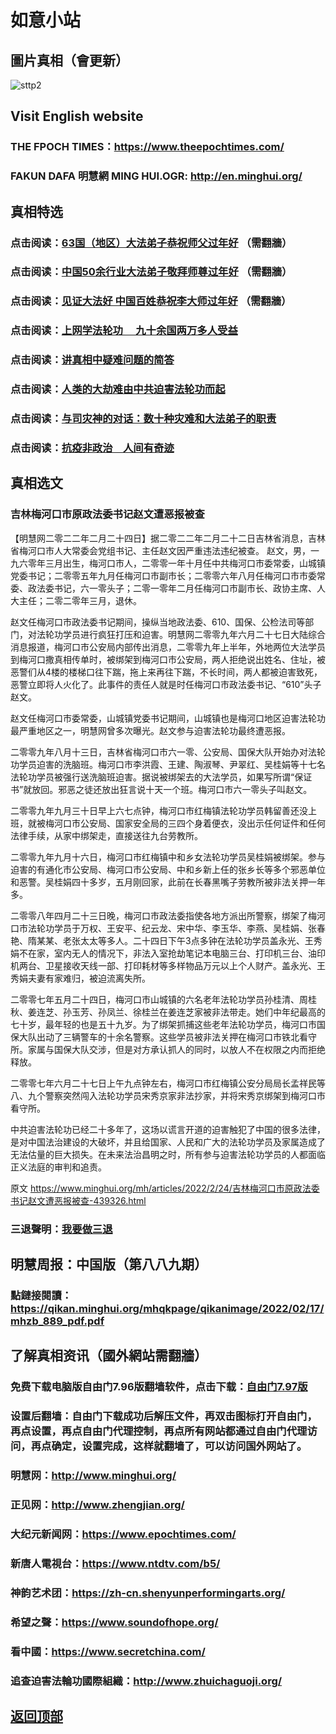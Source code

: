 # 如意小站

## 圖片真相（會更新）

![sttp2](https://user-images.githubusercontent.com/79625284/155492878-bc4b3be6-b776-4f9c-84e7-f4d4e6a06d52.jpg)

## Visit English website

### THE FPOCH TIMES：https://www.theepochtimes.com/

### FAKUN DAFA 明慧網 MING HUI.OGR: http://en.minghui.org/

## 真相特选

### 点击阅读：[63国（地区）大法弟子恭祝师父过年好](https://greetings.minghui.org/mh/articles/2022/2/1/63%E5%9B%BD%EF%BC%88%E5%9C%B0%E5%8C%BA%EF%BC%89%E5%A4%A7%E6%B3%95%E5%BC%9F%E5%AD%90%E6%81%AD%E7%A5%9D%E5%B8%88%E7%88%B6%E8%BF%87%E5%B9%B4%E5%A5%BD-438145.html?fbclid=IwAR3B4woqobiRdOiOoRZBs5JmreUPvSiukJ7ZzvPXlibkFyiS2kNMYXPwFbo) （需翻牆）

### 点击阅读：[中国50余行业大法弟子敬拜师尊过年好](https://greetings.minghui.org/mh/articles/2022/1/31/%E4%B8%AD%E5%9B%BD50%E4%BD%99%E8%A1%8C%E4%B8%9A%E5%A4%A7%E6%B3%95%E5%BC%9F%E5%AD%90%E6%95%AC%E6%8B%9C%E5%B8%88%E5%B0%8A%E8%BF%87%E5%B9%B4%E5%A5%BD-437915.html) （需翻牆）

### 点击阅读：[见证大法好 中国百姓恭祝李大师过年好](https://greetings.minghui.org/mh/articles/2022/1/29/%E8%A7%81%E8%AF%81%E5%A4%A7%E6%B3%95%E5%A5%BD-%E4%B8%AD%E5%9B%BD%E7%99%BE%E5%A7%93%E6%81%AD%E7%A5%9D%E6%9D%8E%E5%A4%A7%E5%B8%88%E8%BF%87%E5%B9%B4%E5%A5%BD-437838.html) （需翻牆）

### 点击阅读：[上网学法轮功 　九十余国两万多人受益](https://github.com/pinhe91/jcxw5/tree/main)

### 点击阅读：[讲真相中疑难问题的简答](https://github.com/pinhe91/jcxw3/tree/main)

### 点击阅读：[人类的大劫难由中共迫害法轮功而起](https://github.com/pinhe91/jcxw4/tree/main) 

### 点击阅读：[与司灾神的对话：数十种灾难和大法弟子的职责](https://github.com/pinhe91/jcxw1/tree/main) 

### 点击阅读：[抗疫非政治　人间有奇迹](https://github.com/pinhe91/jcxw2/tree/main) 

## 真相选文

### 吉林梅河口市原政法委书记赵文遭恶报被查

【明慧网二零二二年二月二十四日】据二零二二年二月二十二日吉林省消息，吉林省梅河口市人大常委会党组书记、主任赵文因严重违法违纪被查。
赵文，男，一九六零年三月出生，梅河口市人，二零零一年十月任中共梅河口市委常委，山城镇党委书记；二零零五年九月任梅河口市副市长；二零零六年八月任梅河口市市委常委、政法委书记，六一零头子；二零一零年二月任梅河口市副市长、政协主席、人大主任；二零二零年三月，退休。

赵文任梅河口市政法委书记期间，操纵当地政法委、610、国保、公检法司等部门，对法轮功学员进行疯狂打压和迫害。明慧网二零零九年六月二十七日大陆综合消息报道，梅河口市公安局内部传出消息，二零零九年上半年，外地两位大法学员到梅河口撒真相传单时，被绑架到梅河口市公安局，两人拒绝说出姓名、住址，被恶警们从4楼的楼梯口往下踹，拖上来再往下踹，不长时间，两人都被迫害致死，恶警立即将人火化了。此事件的责任人就是时任梅河口市政法委书记、“610”头子赵文。

赵文任梅河口市委常委，山城镇党委书记期间，山城镇也是梅河口地区迫害法轮功最严重地区之一，明慧网曾多次曝光。赵文参与迫害法轮功最终遭恶报。

二零零九年八月十三日，吉林省梅河口市六一零、公安局、国保大队开始办对法轮功学员迫害的洗脑班。梅河口市李洪霞、王建、陶淑琴、尹翠红、吴桂娟等十七名法轮功学员被强行送洗脑班迫害。据说被绑架去的大法学员，如果写所谓“保证书”就放回。邪恶之徒还放出狂言说十天一个班。梅河口市六一零头子叫赵文。

二零零九年九月三十日早上六七点钟，梅河口市红梅镇法轮功学员韩留善还没上班，就被梅河口市公安局、国家安全局的三四个身着便衣，没出示任何证件和任何法律手续，从家中绑架走，直接送往九台劳教所。

二零零九年九月十六日，梅河口市红梅镇中和乡女法轮功学员吴桂娟被绑架。参与迫害的有通化市公安局、梅河口市公安局、中和乡新上任的张乡长等多个邪恶单位和恶警。吴桂娟四十多岁，五月刚回家，此前在长春黑嘴子劳教所被非法关押一年多。

二零零八年四月二十三日晚，梅河口市政法委指使各地方派出所警察，绑架了梅河口市法轮功学员于万权、王安平、纪云龙、宋中华、李玉华、李燕、吴桂娟、张春艳、隋某某、老张太太等多人。二十四日下午3点多钟在法轮功学员盖永光、王秀娟不在家，室内无人的情况下，非法入室抢劫笔记本电脑三台、打印机三台、油印机两台、卫星接收天线一部、打印耗材等多样物品万元以上个人财产。盖永光、王秀娟夫妻有家难归，被迫流离失所。

二零零七年五月二十四日，梅河口市山城镇的六名老年法轮功学员孙桂清、周桂秋、姜连芝、孙玉芳、孙凤兰、徐桂兰在姜连芝家被非法带走。她们中年纪最高的七十岁，最年轻的也是五十九岁。为了绑架抓捕这些老年法轮功学员，梅河口市国保大队出动了三辆警车的十余名警察。这些学员被非法关押在梅河口市铁北看守所。家属与国保大队交涉，但是对方承认抓人的同时，以放人不在权限之内而拒绝释放。

二零零七年六月二十七日上午九点钟左右，梅河口市红梅镇公安分局局长孟祥民等八、九个警察突然闯入法轮功学员宋秀京家非法抄家，并将宋秀京绑架到梅河口市看守所。

中共迫害法轮功已经二十多年了，这场以谎言开道的迫害触犯了中国的很多法律，是对中国法治建设的大破坏，并且给国家、人民和广大的法轮功学员及家属造成了无法估量的巨大损失。在未来法治昌明之时，所有参与迫害法轮功学员的人都面临正义法庭的审判和追责。

原文 https://www.minghui.org/mh/articles/2022/2/24/吉林梅河口市原政法委书记赵文遭恶报被查-439326.html

### 三退聲明：[我要做三退](https://tuidang.epochtimes.com/)

## 明慧周报：中国版（第八八九期）

### 點鏈接閱讀：https://qikan.minghui.org/mhqkpage/qikanimage/2022/02/17/mhzb_889_pdf.pdf

## 了解真相资讯（國外網站需翻牆）

### 免费下载电脑版自由门7.96版翻墙软件，点击下载：[自由门7.97版](https://github.com/pinhe91/tuiguang/files/6839679/fg797r.zip)

### 设置后翻墙：自由门下载成功后解压文件，再双击图标打开自由门，再点设置，再点自由门代理控制，再点所有网站都通过自由门代理访问，再点确定，设置完成，这样就翻墙了，可以访问国外网站了。

### 明慧网：http://www.minghui.org/

### 正见网：http://www.zhengjian.org/

### 大纪元新闻网：https://www.epochtimes.com/

### 新唐人電視台：https://www.ntdtv.com/b5/

### 神韵艺术团：https://zh-cn.shenyunperformingarts.org/

### 希望之聲：https://www.soundofhope.org/

### 看中國：https://www.secretchina.com/

### 追查迫害法輪功國際組織：http://www.zhuichaguoji.org/

## [返回顶部](https://git.io/Js3EY)
